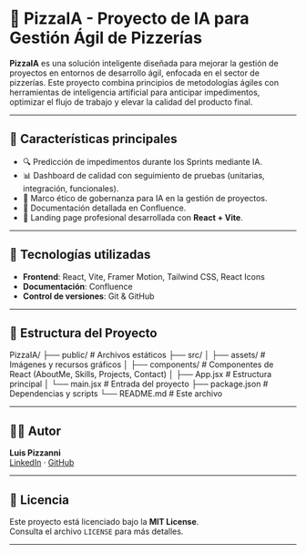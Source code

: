 # 🍕 PizzaIA - Proyecto de IA para Gestión Ágil de Pizzerías

**PizzaIA** es una solución inteligente diseñada para mejorar la gestión de proyectos en entornos de desarrollo ágil, enfocada en el sector de pizzerías. Este proyecto combina principios de metodologías ágiles con herramientas de inteligencia artificial para anticipar impedimentos, optimizar el flujo de trabajo y elevar la calidad del producto final.

---

## 🚀 Características principales

- 🔍 Predicción de impedimentos durante los Sprints mediante IA.
- 📊 Dashboard de calidad con seguimiento de pruebas (unitarias, integración, funcionales).
- 🧠 Marco ético de gobernanza para IA en la gestión de proyectos.
- 📝 Documentación detallada en Confluence.
- 📁 Landing page profesional desarrollada con **React + Vite**.

---

## 🧩 Tecnologías utilizadas

- **Frontend**: React, Vite, Framer Motion, Tailwind CSS, React Icons
- **Documentación**: Confluence
- **Control de versiones**: Git & GitHub

---

## 📂 Estructura del Proyecto

PizzaIA/
├── public/ # Archivos estáticos
├── src/
│ ├── assets/ # Imágenes y recursos gráficos
│ ├── components/ # Componentes de React (AboutMe, Skills, Projects, Contact)
│ ├── App.jsx # Estructura principal
│ └── main.jsx # Entrada del proyecto
├── package.json # Dependencias y scripts
└── README.md # Este archivo


---

## 👨‍💻 Autor

**Luis Pizzanni**  
[LinkedIn]([(https://www.linkedin.com/in/luis-pizzanni-b9a93a283/)]) · [GitHub](https://github.com/pizzanni)

---

## 📜 Licencia

Este proyecto está licenciado bajo la **MIT License**.  
Consulta el archivo `LICENSE` para más detalles.

---

